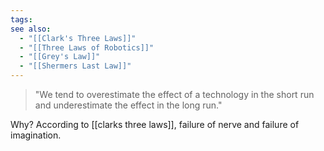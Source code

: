 ```yaml
---
tags: 
see also:
  - "[[Clark's Three Laws]]"
  - "[[Three Laws of Robotics]]"
  - "[[Grey's Law]]"
  - "[[Shermers Last Law]]"
---
```

> "We tend to overestimate the effect of a technology in the short run and underestimate the effect in the long run."

Why? According to [[clarks three laws]], failure of nerve and failure of imagination.